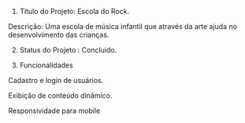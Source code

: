 
1. Título do Projeto: Escola do Rock.

Descrição: Uma escola de música infantil que através da arte ajuda no desenvolvimento das crianças.

2. Status do Projeto : Concluido.

3. Funcionalidades

Cadastro e login de usuários.

Exibição de conteúdo dinâmico.


Responsividade para mobile
